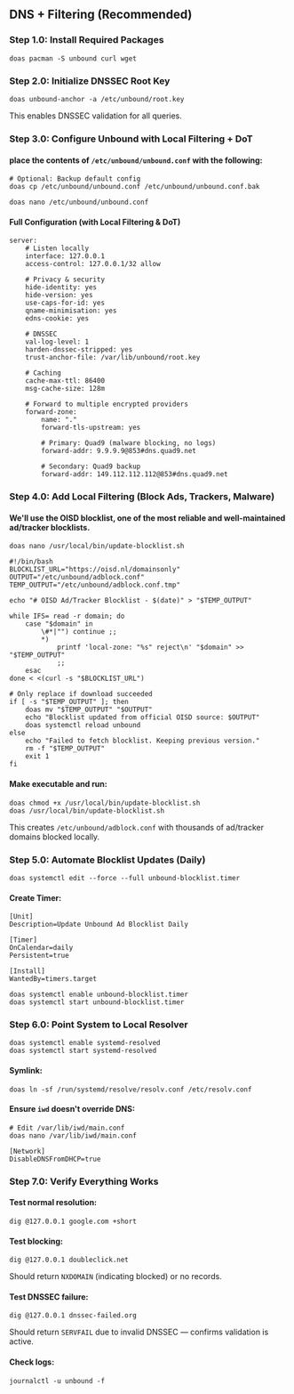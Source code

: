 ##  DNS + Filtering (Recommended)
### Step 1.0: Install Required Packages
```shell
doas pacman -S unbound curl wget
```

### Step 2.0: Initialize DNSSEC Root Key
```shell
doas unbound-anchor -a /etc/unbound/root.key
```
This enables DNSSEC validation for all queries. 

### Step 3.0: Configure Unbound with Local Filtering + DoT
#### place the contents of `/etc/unbound/unbound.conf` with the following:
```shell
# Optional: Backup default config
doas cp /etc/unbound/unbound.conf /etc/unbound/unbound.conf.bak

doas nano /etc/unbound/unbound.conf
```

#### Full Configuration (with Local Filtering & DoT)
```shell
server:
    # Listen locally
    interface: 127.0.0.1
    access-control: 127.0.0.1/32 allow

    # Privacy & security
    hide-identity: yes
    hide-version: yes
    use-caps-for-id: yes
    qname-minimisation: yes
    edns-cookie: yes

    # DNSSEC
    val-log-level: 1
    harden-dnssec-stripped: yes
    trust-anchor-file: /var/lib/unbound/root.key

    # Caching
    cache-max-ttl: 86400
    msg-cache-size: 128m

    # Forward to multiple encrypted providers
    forward-zone:
        name: "."
        forward-tls-upstream: yes

        # Primary: Quad9 (malware blocking, no logs)
        forward-addr: 9.9.9.9@853#dns.quad9.net

        # Secondary: Quad9 backup
        forward-addr: 149.112.112.112@853#dns.quad9.net
```

### Step 4.0: Add Local Filtering (Block Ads, Trackers, Malware)
#### We'll use the OISD blocklist, one of the most reliable and well-maintained ad/tracker blocklists.
```shell
doas nano /usr/local/bin/update-blocklist.sh
```

```
#!/bin/bash
BLOCKLIST_URL="https://oisd.nl/domainsonly"
OUTPUT="/etc/unbound/adblock.conf"
TEMP_OUTPUT="/etc/unbound/adblock.conf.tmp"

echo "# OISD Ad/Tracker Blocklist - $(date)" > "$TEMP_OUTPUT"

while IFS= read -r domain; do
    case "$domain" in
        \#*|"") continue ;;
        *)
            printf 'local-zone: "%s" reject\n' "$domain" >> "$TEMP_OUTPUT"
            ;;
    esac
done < <(curl -s "$BLOCKLIST_URL")

# Only replace if download succeeded
if [ -s "$TEMP_OUTPUT" ]; then
    doas mv "$TEMP_OUTPUT" "$OUTPUT"
    echo "Blocklist updated from official OISD source: $OUTPUT"
    doas systemctl reload unbound
else
    echo "Failed to fetch blocklist. Keeping previous version."
    rm -f "$TEMP_OUTPUT"
    exit 1
fi
```

#### Make executable and run:
```shell
doas chmod +x /usr/local/bin/update-blocklist.sh
doas /usr/local/bin/update-blocklist.sh
```
This creates `/etc/unbound/adblock.conf` with thousands of ad/tracker domains blocked locally. 

### Step 5.0: Automate Blocklist Updates (Daily)
```shell
doas systemctl edit --force --full unbound-blocklist.timer
```
#### Create Timer:
```shell
[Unit]
Description=Update Unbound Ad Blocklist Daily

[Timer]
OnCalendar=daily
Persistent=true

[Install]
WantedBy=timers.target
```

```shell
doas systemctl enable unbound-blocklist.timer
doas systemctl start unbound-blocklist.timer
```

### Step 6.0: Point System to Local Resolver
```shell
doas systemctl enable systemd-resolved
doas systemctl start systemd-resolved
```

#### Symlink:
```shell
doas ln -sf /run/systemd/resolve/resolv.conf /etc/resolv.conf
```

#### Ensure `iwd` doesn't override DNS:
```
# Edit /var/lib/iwd/main.conf
doas nano /var/lib/iwd/main.conf
```

```
[Network]
DisableDNSFromDHCP=true
```

### Step 7.0: Verify Everything Works
#### Test normal resolution:
```shell
dig @127.0.0.1 google.com +short
```

#### Test blocking:
```shell
dig @127.0.0.1 doubleclick.net
```
Should return `NXDOMAIN` (indicating blocked) or no records.

#### Test DNSSEC failure:
```shell
dig @127.0.0.1 dnssec-failed.org
```
Should return `SERVFAIL` due to invalid DNSSEC — confirms validation is active. 

#### Check logs:
```shell
journalctl -u unbound -f
```
